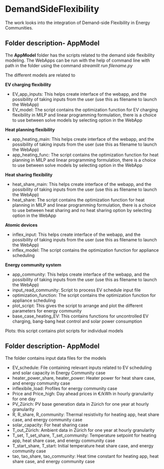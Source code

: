 # DemandSideFlexibility

The work looks into the integration of Demand-side Flexibility in Energy Communities.

## Folder description- AppModel
The **AppModel** folder has the scripts related to the demand side flexibility modeling.
The WebApps can be run with the help of command line with path in the folder using the command
_streamlit run filename.py_

The different models are related to 

**EV charging flexibility**
- EV_app_inputs: This helps create interface of the webapp, and the possibility of taking inputs from the user (use this as filename to launch the WebApp)
- EV_model: The script contains the optimization function for EV charging flexibility in MILP and linear programming formulation, there is a choice to use between solve models by selecting option in the WebApp

**Heat planning flexibility**
- app_heating_main: This helps create interface of the webapp, and the possibility of taking inputs from the user (use this as filename to launch the WebApp)
- app_heating_func: The script contains the optimization function for heat planning in MILP and linear programming formulation, there is a choice to use between solve models by selecting option in the WebApp

**Heat sharing flexibility**
- heat_share_main: This helps create interface of the webapp, and the possibility of taking inputs from the user (use this as filename to launch the WebApp)
- heat_share: The script contains the optimization function for heat planning in MILP and linear programming formulation, there is a choice to use between heat sharing and no heat sharing option by selecting option in the WebApp

**Atomic devices**
- inflex_input: This helps create interface of the webapp, and the possibility of taking inputs from the user (use this as filename to launch the WebApp)
- inflex_model: The script contains the optimization function for appliance scheduling

**Energy community system**
- app_community: This helps create interface of the webapp, and the possibility of taking inputs from the user (use this as filename to launch the WebApp)
- input_read_community: Script to process EV schedule input file
- optimization_function: The script contains the optimization function for appliance scheduling
- plot_script: This gives the script to arrange and plot the different parameters for energy community
- base_case_heating_EV: This contains functions for uncontrolled EV charging, bang-bang heat control and solar power consumption

Plots: this script contains plot scripts for individual models

## Folder description- AppModel
The folder contains input data files for the models
- EV_schedule: File containing relevant inputs related to EV scheduling and solar capacity in Energy Community case
- heater_power_share, heater_power: Heater power for heat share case, and energy community case
- inflexibile_load: Profiles for energy community case
- Price and Price_high: Day ahead prices in €/kWh in hourly granularity for one day
- PV_Zürich: PV base generation data in Zürich for one year at hourly granularity
- R, R_share, R_community: Thermal resistivity for heating app, heat share case, and energy community case
- solar_capacity: For heat sharing case
- T_out_Zürich: Ambient data in Zürich for one year at hourly granularity
- T_set, T_set_share, T_set_community: Temperature setpoint for heating app, heat share case, and energy community case
- T_start_share, T_start: Initial temperature heat share case, and energy community case
- tao, tao_share, tao_community: Heat time constant for heating app, heat share case, and energy community case
